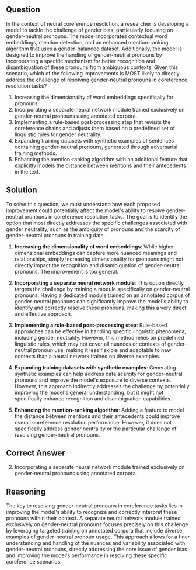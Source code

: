 ## Question
In the context of neural coreference resolution, a researcher is developing a model to tackle the challenge of gender bias, particularly focusing on gender-neutral pronouns. The model incorporates contextual word embeddings, mention detection, and an enhanced mention-ranking algorithm that uses a gender-balanced dataset. Additionally, the model is designed to improve the handling of gender-neutral pronouns by incorporating a specific mechanism for better recognition and disambiguation of these pronouns from ambiguous contexts. Given this scenario, which of the following improvements is MOST likely to directly address the challenge of resolving gender-neutral pronouns in coreference resolution tasks?

1. Increasing the dimensionality of word embeddings specifically for pronouns.
2. Incorporating a separate neural network module trained exclusively on gender-neutral pronouns using annotated corpora.
3. Implementing a rule-based post-processing step that revisits the coreference chains and adjusts them based on a predefined set of linguistic rules for gender neutrality.
4. Expanding training datasets with synthetic examples of sentences containing gender-neutral pronouns, generated through adversarial training methods.
5. Enhancing the mention-ranking algorithm with an additional feature that explicitly models the distance between mentions and their antecedents in the text.

## Solution

To solve this question, we must understand how each proposed improvement could potentially affect the model's ability to resolve gender-neutral pronouns in coreference resolution tasks. The goal is to identify the option that most directly addresses the specific challenges associated with gender neutrality, such as the ambiguity of pronouns and the scarcity of gender-neutral pronouns in training data.

1. **Increasing the dimensionality of word embeddings**: While higher-dimensional embeddings can capture more nuanced meanings and relationships, simply increasing dimensionality for pronouns might not directly impact the recognition and disambiguation of gender-neutral pronouns. The improvement is too general.

2. **Incorporating a separate neural network module**: This option directly targets the challenge by training a module specifically on gender-neutral pronouns. Having a dedicated module trained on an annotated corpus of gender-neutral pronouns can significantly improve the model's ability to identify and correctly resolve these pronouns, making this a very direct and effective approach.

3. **Implementing a rule-based post-processing step**: Rule-based approaches can be effective in handling specific linguistic phenomena, including gender neutrality. However, this method relies on predefined linguistic rules, which may not cover all nuances or contexts of gender-neutral pronoun use, making it less flexible and adaptable to new contexts than a neural network trained on diverse examples.

4. **Expanding training datasets with synthetic examples**: Generating synthetic examples can help address data scarcity for gender-neutral pronouns and improve the model's exposure to diverse contexts. However, this approach indirectly addresses the challenge by potentially improving the model's general understanding, but it might not specifically enhance recognition and disambiguation capabilities.

5. **Enhancing the mention-ranking algorithm**: Adding a feature to model the distance between mentions and their antecedents could improve overall coreference resolution performance. However, it does not specifically address gender neutrality or the particular challenge of resolving gender-neutral pronouns.

## Correct Answer

2. Incorporating a separate neural network module trained exclusively on gender-neutral pronouns using annotated corpora.

## Reasoning

The key to resolving gender-neutral pronouns in coreference tasks lies in improving the model's ability to recognize and correctly interpret these pronouns within their context. A separate neural network module trained exclusively on gender-neutral pronouns focuses precisely on this challenge by leveraging targeted training on annotated corpora that include diverse examples of gender-neutral pronoun usage. This approach allows for a finer understanding and handling of the nuances and variability associated with gender-neutral pronouns, directly addressing the core issue of gender bias and improving the model's performance in resolving these specific coreference scenarios.